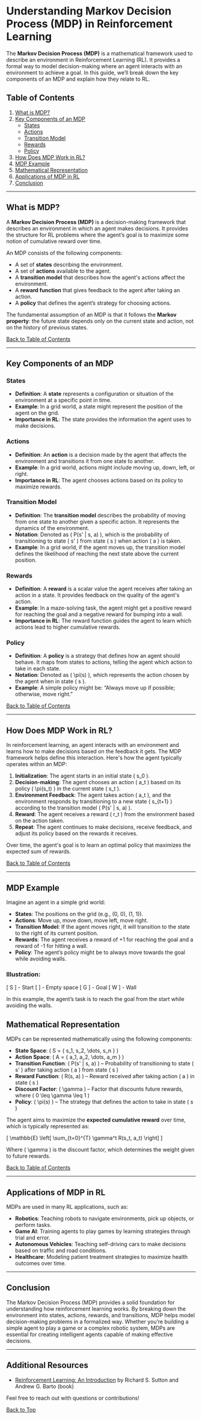 # Understanding Markov Decision Process (MDP) in Reinforcement Learning

The **Markov Decision Process (MDP)** is a mathematical framework used to describe an environment in Reinforcement Learning (RL). It provides a formal way to model decision-making where an agent interacts with an environment to achieve a goal. In this guide, we’ll break down the key components of an MDP and explain how they relate to RL.

## Table of Contents
1. [What is MDP?](#what-is-mdp)
2. [Key Components of an MDP](#key-components-of-an-mdp)
   - [States](#states)
   - [Actions](#actions)
   - [Transition Model](#transition-model)
   - [Rewards](#rewards)
   - [Policy](#policy)
3. [How Does MDP Work in RL?](#how-does-mdp-work-in-rl)
4. [MDP Example](#mdp-example)
5. [Mathematical Representation](#mathematical-representation)
6. [Applications of MDP in RL](#applications-of-mdp-in-rl)
7. [Conclusion](#conclusion)

---

## What is MDP?

A **Markov Decision Process (MDP)** is a decision-making framework that describes an environment in which an agent makes decisions. It provides the structure for RL problems where the agent’s goal is to maximize some notion of cumulative reward over time.

An MDP consists of the following components:
- A set of **states** describing the environment.
- A set of **actions** available to the agent.
- A **transition model** that describes how the agent's actions affect the environment.
- A **reward function** that gives feedback to the agent after taking an action.
- A **policy** that defines the agent’s strategy for choosing actions.

The fundamental assumption of an MDP is that it follows the **Markov property**: the future state depends only on the current state and action, not on the history of previous states.

[Back to Table of Contents](#table-of-contents)

---

## Key Components of an MDP

### States

- **Definition**: A **state** represents a configuration or situation of the environment at a specific point in time.
- **Example**: In a grid world, a state might represent the position of the agent on the grid.
- **Importance in RL**: The state provides the information the agent uses to make decisions.

### Actions

- **Definition**: An **action** is a decision made by the agent that affects the environment and transitions it from one state to another.
- **Example**: In a grid world, actions might include moving up, down, left, or right.
- **Importance in RL**: The agent chooses actions based on its policy to maximize rewards.

### Transition Model

- **Definition**: The **transition model** describes the probability of moving from one state to another given a specific action. It represents the dynamics of the environment.
- **Notation**: Denoted as \( P(s' | s, a) \), which is the probability of transitioning to state \( s' \) from state \( s \) when action \( a \) is taken.
- **Example**: In a grid world, if the agent moves up, the transition model defines the likelihood of reaching the next state above the current position.

### Rewards

- **Definition**: A **reward** is a scalar value the agent receives after taking an action in a state. It provides feedback on the quality of the agent's action.
- **Example**: In a maze-solving task, the agent might get a positive reward for reaching the goal and a negative reward for bumping into a wall.
- **Importance in RL**: The reward function guides the agent to learn which actions lead to higher cumulative rewards.

### Policy

- **Definition**: A **policy** is a strategy that defines how an agent should behave. It maps from states to actions, telling the agent which action to take in each state.
- **Notation**: Denoted as \( \pi(s) \), which represents the action chosen by the agent when in state \( s \).
- **Example**: A simple policy might be: “Always move up if possible; otherwise, move right.”

[Back to Table of Contents](#table-of-contents)

---

## How Does MDP Work in RL?

In reinforcement learning, an agent interacts with an environment and learns how to make decisions based on the feedback it gets. The MDP framework helps define this interaction. Here's how the agent typically operates within an MDP:

1. **Initialization**: The agent starts in an initial state \( s_0 \).
2. **Decision-making**: The agent chooses an action \( a_t \) based on its policy \( \pi(s_t) \) in the current state \( s_t \).
3. **Environment Feedback**: The agent takes action \( a_t \), and the environment responds by transitioning to a new state \( s_{t+1} \) according to the transition model \( P(s' | s, a) \).
4. **Reward**: The agent receives a reward \( r_t \) from the environment based on the action taken.
5. **Repeat**: The agent continues to make decisions, receive feedback, and adjust its policy based on the rewards it receives.

Over time, the agent's goal is to learn an optimal policy that maximizes the expected sum of rewards.

[Back to Table of Contents](#table-of-contents)

---

## MDP Example

Imagine an agent in a simple grid world:
- **States**: The positions on the grid (e.g., (0, 0), (1, 1)).
- **Actions**: Move up, move down, move left, move right.
- **Transition Model**: If the agent moves right, it will transition to the state to the right of its current position.
- **Rewards**: The agent receives a reward of +1 for reaching the goal and a reward of -1 for hitting a wall.
- **Policy**: The agent’s policy might be to always move towards the goal while avoiding walls.

### Illustration:
[ S ] - Start [ ] - Empty space [ G ] - Goal [ W ] - Wall

In this example, the agent’s task is to reach the goal from the start while avoiding the walls.

## Mathematical Representation

MDPs can be represented mathematically using the following components:
- **State Space**: \( S = \{ s_1, s_2, \dots, s_n \} \)
- **Action Space**: \( A = \{ a_1, a_2, \dots, a_m \} \)
- **Transition Function**: \( P(s' | s, a) \) – Probability of transitioning to state \( s' \) after taking action \( a \) from state \( s \)
- **Reward Function**: \( R(s, a) \) – Reward received after taking action \( a \) in state \( s \)
- **Discount Factor**: \( \gamma \) – Factor that discounts future rewards, where \( 0 \leq \gamma \leq 1 \)
- **Policy**: \( \pi(s) \) – The strategy that defines the action to take in state \( s \)

The agent aims to maximize the **expected cumulative reward** over time, which is typically represented as:

\[
\mathbb{E} \left[ \sum_{t=0}^{T} \gamma^t R(s_t, a_t) \right]
\]

Where \( \gamma \) is the discount factor, which determines the weight given to future rewards.

[Back to Table of Contents](#table-of-contents)

---

## Applications of MDP in RL

MDPs are used in many RL applications, such as:
- **Robotics**: Teaching robots to navigate environments, pick up objects, or perform tasks.
- **Game AI**: Training agents to play games by learning strategies through trial and error.
- **Autonomous Vehicles**: Teaching self-driving cars to make decisions based on traffic and road conditions.
- **Healthcare**: Modeling patient treatment strategies to maximize health outcomes over time.

---

## Conclusion

The Markov Decision Process (MDP) provides a solid foundation for understanding how reinforcement learning works. By breaking down the environment into states, actions, rewards, and transitions, MDP helps model decision-making problems in a formalized way. Whether you’re building a simple agent to play a game or a complex robotic system, MDPs are essential for creating intelligent agents capable of making effective decisions.

---

## Additional Resources

- [Reinforcement Learning: An Introduction](http://incompleteideas.net/book/the-book-2nd.html) by Richard S. Sutton and Andrew G. Barto (book)

Feel free to reach out with questions or contributions!

[Back to Top](#table-of-contents)

